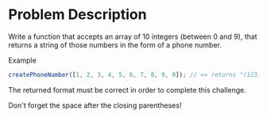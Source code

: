 # Problem Description

Write a function that accepts an array of 10 integers (between 0 and 9), that returns a string of those numbers in the form of a phone number.

Example

```javascript
createPhoneNumber([1, 2, 3, 4, 5, 6, 7, 8, 9, 0]); // => returns "(123) 456-7890
```

The returned format must be correct in order to complete this challenge.

Don't forget the space after the closing parentheses!
